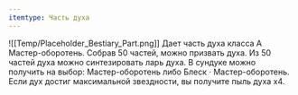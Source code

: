 ```yaml
---
itemtype: Часть духа
---
```

![[Temp/Placeholder_Bestiary_Part.png]]
Дает часть духа класса А Мастер-оборотень. Собрав 50 частей, можно призвать духа. Из 50 частей духа можно синтезировать ларь духа. В сундуке можно получить на выбор: Мастер-оборотень либо Блеск · Мастер-оборотень. Если дух достиг максимальной звездности, вы получите пыль духа х4.
